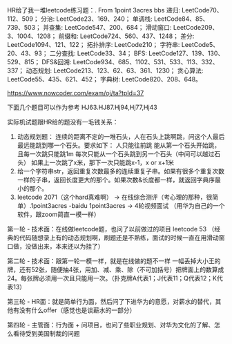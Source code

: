 HR给了我一堆leetcode练习题：. From 1point 3acres bbs
递归: LeetCode70、112、509；
分治: LeetCode23、169、240；
单调栈: LeetCode84、85、739、503；
并查集: LeetCode547、200、684；
滑动窗口: LeetCode209、3、1004、1208；
前缀和: LeetCode724、560、437、1248；
差分: LeetCode1094、121、122；
拓扑排序: LeetCode210；
字符串: LeetCode5、20、43、93；
二分查找: LeetCode33、34；
BFS: LeetCode127、139、130、529、815；
DFS&回溯: LeetCode934、685、1102、531、533、113、332、337；
动态规划: LeetCode213、123、62、63、361、1230；
贪心算法: LeetCode55、435、621、452；
字典树: LeetCode820、208、648。

https://www.nowcoder.com/exam/oj/ta?tpId=37

下面几个题目可以作为参考
HJ63.HJ87.Hj94,Hj77,Hj43

实际机试题跟HR给的题没有一毛钱关系：
1. 动态规划题：
连续的距离不定的一堆石头，人在石头上跳啊跳，问这个人最后最远能跳到哪一个石头。要求如下：
人只能往前跳
能从第一个石头开始跳，且每一次跳只能跳1m
每次只能从一个石头跳到另一个石头（中间可以越过石头）
如果上一次跳了x米，那下一次只能跳x-1，x or x+1米
2. 给一个字符串str，返回重复次数最多的连续重复子串。如果有很多个重复次数一样的子串，返回长度更大的那个。如果次数&长度都一样，就返回字典序最小的那个。
3. leetcode 2071（这个hard真难啊）
-> 在线综合测评（考心理的那种，很简单）.1point3acres
-baidu 1point3acres
-> 4轮视频面试 （用华为自己的一个软件，跟zoom简直一模一样）

第一轮 - 技术面：在线做leetcode题，也问了以前做过的项目
leetcode 53 （经典的代码随想录上有的动态规划啊，刷题还是不熟练，面试的时候一直在用滑动窗口做，没做出来，本来还以为挂了）

第二轮 - 技术面：跟第一轮一模一样，就是在线做的题不一样
一幅丢掉大小王的牌，还有52张，随便抽4张，用加、减、乘、除（不可加括号）把牌面上的数算成24。每张牌必须用一次且只能用一次。（扑克牌A代表1；J代表11；Q代表12；K代表13）

第三轮 - HR面：就是简单行为面，然后问了下进华为的意愿，对薪水的替代，其他有没有什么offer（感觉也是谈薪水的一部分）

第四轮 - 主管面：行为面 + 问项目，也问了些职业规划、对华为文化的了解、怎么看待受到美国制裁的问题